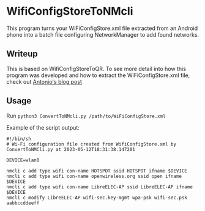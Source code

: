 # WifiConfigStoreToNMcli
This program turns your WiFiConfigStore.xml file extracted from an Android phone into a batch file configuring NetworkManager to add found networks.

## Writeup
This is based on WifiConfigStoreToQR. To see more detail into how this program was developed and how to extract the WiFiConfigStore.xml file, check out [Antonio's blog post](https://blog.antoniosolismz.com/?p=97)

## Usage
Run `python3 ConvertToNMcli.py /path/to/WiFiConfigStore.xml`

Example of the script output:

```
#!/bin/sh
# Wi-Fi configuration file created from WifiConfigStore.xml by ConvertToNMCli.py at 2023-05-12T18:31:38.147201

DEVICE=wlan0

nmcli c add type wifi con-name HOTSPOT ssid HOTSPOT ifname $DEVICE
nmcli c add type wifi con-name openwireless.org ssid open ifname $DEVICE
nmcli c add type wifi con-name LibreELEC-AP ssid LibreELEC-AP ifname $DEVICE
nmcli c modify LibreELEC-AP wifi-sec.key-mgmt wpa-psk wifi-sec.psk aabbccddeeff

```
